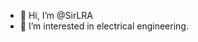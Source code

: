 - 👋 Hi, I’m @SirLRA
- 👀 I’m interested in electrical engineering.

<!---
SirLRA/SirLRA is a ✨ special ✨ repository because its `README.md` (this file) appears on your GitHub profile.
You can click the Preview link to take a look at your changes.
--->
